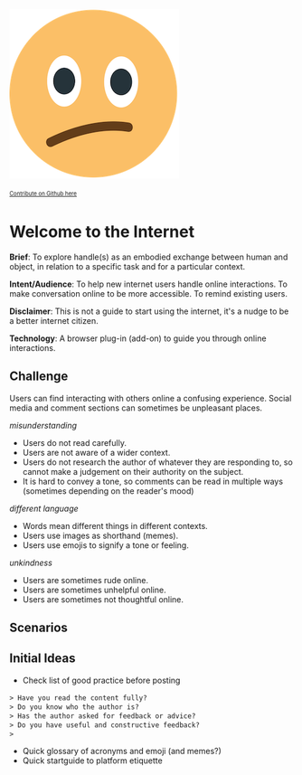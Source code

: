 
![Confused Face](../images/ConfusedEmoji.png)

<sub><sup>[Contribute on Github here](https://github.com/RZRZR/diyiot.xyz/blob/master/docs/thoughts/internetcitizen.md)</sup></sub>

# Welcome to the Internet

**Brief**: To explore handle(s) as an embodied exchange between human and object, in relation to a specific task and for a particular context.

**Intent/Audience**: To help new internet users handle online interactions. To make conversation online to be more accessible. To remind existing users.

**Disclaimer**: This is not a guide to start using the internet, it's a nudge to be a better internet citizen.

**Technology**: A browser plug-in (add-on) to guide you through online interactions.

## Challenge

Users can find interacting with others online a confusing experience. Social media and comment sections can sometimes be unpleasant places.

*misunderstanding*

* Users do not read carefully.
* Users are not aware of a wider context.
* Users do not research the author of whatever they are responding to, so cannot make a judgement on their authority on the subject.
* It is hard to convey a tone, so comments can be read in multiple ways (sometimes depending on the reader's mood)

*different language*
* Words mean different things in different contexts.
* Users use images as shorthand (memes).
* Users use emojis to signify a tone or feeling.

*unkindness*
* Users are sometimes rude online.
* Users are sometimes unhelpful online.
* Users are sometimes not thoughtful online.

## Scenarios

## Initial Ideas
* Check list of good practice before posting
``` 
> Have you read the content fully?
> Do you know who the author is?
> Has the author asked for feedback or advice?
> Do you have useful and constructive feedback?
> 
``` 
* Quick glossary of acronyms and emoji (and memes?)
* Quick startguide to platform etiquette 
